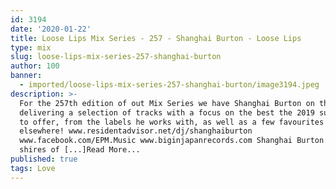 ```yaml
---
id: 3194
date: '2020-01-22'
title: Loose Lips Mix Series - 257 - Shanghai Burton - Loose Lips
type: mix
slug: loose-lips-mix-series-257-shanghai-burton
author: 100
banner:
  - imported/loose-lips-mix-series-257-shanghai-burton/image3194.jpeg
description: >-
  For the 257th edition of out Mix Series we have Shanghai Burton on the helm
  delivering a selection of tracks with a focus on the best the 2019 summer had
  to offer, from the labels he works with, as well as a few favourites from
  elsewhere! www.residentadvisor.net/dj/shanghaiburton
  www.facebook.com/EPM.Music www.biginjapanrecords.com Shanghai Burton left the
  shires of [...]Read More...
published: true
tags: Love
---
```

